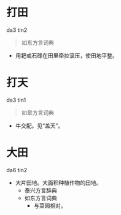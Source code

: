 # 打田
da3 tin2
> 如东方言词典
- 用耙或石碌在田里牵拉滚压，使田地平整。

# 打天
da3 tin1
> 如皋方言词典
- 牛交配。见“盖天”。

# 大田
da6 tin2
+ 大片田地。大面积种植作物的田地。
  * 泰兴方言辞典
  * 如东方言词典
    + 与菜园相对。
